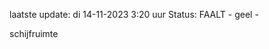 laatste update: 
di 14-11-2023  3:20   uur 
Status: FAALT - geel - 
<div class="service Y">schijfruimte</div>